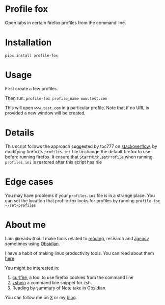 # Profile fox
Open tabs in certain firefox profiles from the command line.

# Installation
`pipx install profile-fox`

# Usage
First create a few profiles.

Then run: `profile-fox profile_name www.test.com`

This will open `www.test.com` in a particular profile. Note that if no URL is provided a new window will be created.

# Details
This script follows the approach suggested by toc777 on [stackoverflow](https://stackoverflow.com/questions/4679702/from-a-shell-script-open-a-new-tab-in-a-specific-instance-of-firefox), by modifying firefox's `profiles.ini` file to change the default firefox to use before running firefox. It ensure that `StartWithLastProfile` when running. `profiles.ini` is restored after this script has rile

# Edge cases

You may have problems if your `profiles.ini` file is in a strange place.
You can set the location that profile-fox looks for profiles by running `profile-fox --set-profiles`

# About me
I am @readwithai. I make tools related to [reading](https://readwithai.substack.com/p/what-is-reading-broadly-defined), research and [agency](https://readwithai.substack.com/p/reading-and-agency
) sometimes using [Obsidian](https://readwithai.substack.com/p/what-exactly-is-obsidian).

I have a habit of making linux productivity tools. You can read about them [here](https://readwithai.substack.com/s/technical-miscellany).

You might be interested in:

1. [curlfire](https://github.com/talwrii/curlfire), a tool to use firefox cookies from the command line
2. [zshnip](https://github.com/facetframer/zshnip) a command line snippet for zsh.
3. Reading by summary of [Note take in Obsidian](https://readwithai.substack.com/p/note-taking-with-obsidian-much-of).

You can follow me on [X](https://x.com/readwithai) or my [blog](https://readwithai.substack.com/).
